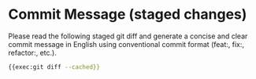 # Commit Message (staged changes)

Please read the following staged git diff and generate a concise and clear commit message in English using conventional commit format (feat:, fix:, refactor:, etc.).

```bash
{{exec:git diff --cached}}